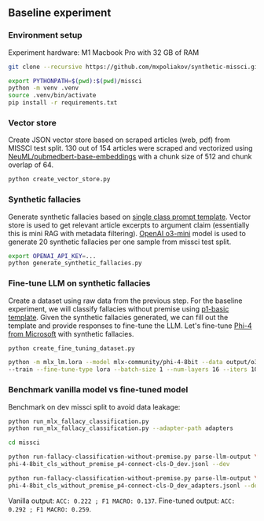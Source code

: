 ## Baseline experiment
### Environment setup
Experiment hardware: M1 Macbook Pro with 32 GB of RAM
```bash
git clone --recursive https://github.com/mxpoliakov/synthetic-missci.git && cd synthetic-missci
```
```bash
export PYTHONPATH=$(pwd):$(pwd)/missci
python -m venv .venv
source .venv/bin/activate
pip install -r requirements.txt
```
### Vector store
Create JSON vector store based on scraped articles (web, pdf) from MISSCI test split. 130 out of 154 articles were scraped and vectorized using [NeuML/pubmedbert-base-embeddings](https://huggingface.co/NeuML/pubmedbert-base-embeddings) with a chunk size of 512 and chunk overlap of 64.
```bash
python create_vector_store.py
```

### Synthetic fallacies
Generate synthetic fallacies based on [single class prompt template](../prompt_templates/single-class-synthetic-fallacy.txt). Vector store is used to get relevant article excerpts to argument claim (essentially this is mini RAG with metadata filtering). [OpenAI o3-mini](https://openai.com/index/openai-o3-mini) model is used to generate 20 synthetic fallacies per one sample from missci test split.

```bash
export OPENAI_API_KEY=...
python generate_synthetic_fallacies.py
```
### Fine-tune LLM on synthetic fallacies
Create a dataset using raw data from the previous step. For the baseline experiment, we will classify fallacies without premise using [p1-basic template](../missci/prompt_templates/gen_cls/p1-basic-D.txt). Given the synthetic fallacies generated, we can fill out the template and provide responses to fine-tune the LLM. Let's fine-tune [Phi-4 from Microsoft](https://huggingface.co/mlx-community/phi-4-8bit) with synthetic fallacies.

```bash
python create_fine_tuning_dataset.py

python -m mlx_lm.lora --model mlx-community/phi-4-8bit --data output/o3-mini-single-class-synthetic-fallacy-20 \
--train --fine-tune-type lora --batch-size 1 --num-layers 16 --iters 1000 --adapter-path adapters
```

### Benchmark vanilla model vs fine-tuned model
Benchmark on dev missci split to avoid data leakage:
```bash
python run_mlx_fallacy_classification.py
python run_mlx_fallacy_classification.py --adapter-path adapters
```
```bash
cd missci

python run-fallacy-classification-without-premise.py parse-llm-output \
phi-4-8bit_cls_without_premise_p4-connect-cls-D_dev.jsonl --dev

python run-fallacy-classification-without-premise.py parse-llm-output \
phi-4-8bit_cls_without_premise_p4-connect-cls-D_dev_adapters.jsonl --dev
```
Vanilla output: `ACC: 0.222 ; F1 MACRO: 0.137`. Fine-tuned output: `ACC: 0.292 ; F1 MACRO: 0.259`.
